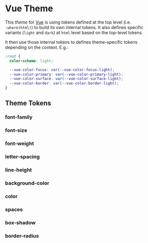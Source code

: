 # Vue Theme

This _theme_ for [Vue](https://vuejs.org/) is using tokens defined at the top level (i.e. `:where(html)`) to build its own internal tokens. It also defines specific variants (`light` and `dark`) at `html` level based on the top-level tokens.

It then use those internal tokens to defines theme-specific tokens depending on the context. E.g.:

```css
:root {
  color-scheme: light;

  --vue-color-focus: var(--vue-color-focus-light);
  --vue-color-primary: var(--vue-color-primary-light);
  --vue-color-surface: var(--vue-color-surface-light);
  --vue-color-border: var(--vue-color-border-light);
}
```

## Theme Tokens

### font-family

<dockit-css-showcases css-props-names="--vue-font-family,--vue-font-family-code" component-type="text" style-key="font-family"></dockit-css-showcases>

### font-size

<dockit-css-showcases css-props-prefix="--vue-font-size" component-type="text" style-key="font-size"></dockit-css-showcases>

### font-weight

<dockit-css-showcases css-props-prefix="--vue-font-weight" component-type="text" style-key="font-weight"></dockit-css-showcases>

### letter-spacing

<dockit-css-showcases css-props-prefix="--vue-letter-spacing" component-type="text" style-key="letter-spacing"></dockit-css-showcases>

### line-height

<dockit-css-showcases css-props-prefix="--vue-line-height" component-type="text" style-key="line-height" long-text></dockit-css-showcases>

### background-color

<dockit-css-showcases css-props-prefix="--vue-color" component-class="box" style-key="background-color"></dockit-css-showcases>

### color

<dockit-css-showcases css-props-prefix="--vue-color" component-type="text" style-key="color"></dockit-css-showcases>

### spaces

<dockit-css-showcases css-props-prefix="--vue-spacing"></dockit-css-showcases>

### box-shadow

<dockit-css-showcases css-props-prefix="--vue-shadow" component-class="box" style-key="box-shadow" checkered-background="false"></dockit-css-showcases>

### border-radius

<dockit-css-showcases css-props-prefix="--vue-border-radius" component-class="box" style-key="border-radius" checkered-background="false"></dockit-css-showcases>
